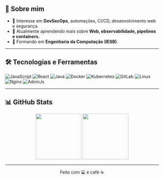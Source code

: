 ## 🚀 Sobre mim

- 🎯 Interesse em **DevSecOps**, automações, CI/CD, desenvolvimento web e segurança.
- 🧠 Atualmente aprendendo mais sobre **Web, observabilidade, pipelines e containers.**
- 💼 Formando em **Engenharia da Computação (IESB)**.
---

## 🛠️ Tecnologias e Ferramentas

![JavaScript](https://img.shields.io/badge/Java_Script-black?logo=javascript)
![React](https://img.shields.io/badge/React-gray?logo=react)
![Java](https://img.shields.io/badge/Java-%23ED8B00.svg?style=flat&logo=java&logoColor=white)
![Docker](https://img.shields.io/badge/Docker-%230db7ed.svg?style=flat&logo=docker&logoColor=white)
![Kubernetes](https://img.shields.io/badge/Kubernetes-%23326ce5.svg?style=flat&logo=kubernetes&logoColor=white)
![GitLab](https://img.shields.io/badge/GitLab_CI-black?logo=gitlab)
![Linux](https://img.shields.io/badge/Linux-%23FCC624.svg?style=flat&logo=linux&logoColor=black)
![Nginx](https://img.shields.io/badge/Nginx-%23009639.svg?style=flat&logo=nginx&logoColor=white)
![AdoniJs](https://img.shields.io/badge/AdonisJs-5A45FF?logo=adonisjs)

---

## 📊 GitHub Stats

<div align="center">
  <img height="150em" src="https://github-readme-stats.vercel.app/api?username=sky1804&show_icons=true&theme=tokyonight&count_private=true" />
  <img height="150em" src="https://github-readme-stats.vercel.app/api/top-langs/?username=sky1804&layout=compact&langs_count=7&theme=tokyonight"/>
</div>

---

<p align="center">Feito com 💻 e café ☕</p>
